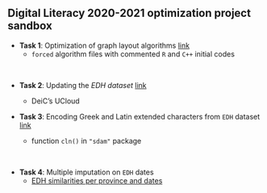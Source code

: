 
## Digital Literacy 2020-2021 optimization project sandbox


- **Task 1**: Optimization of graph layout algorithms [link](https://github.com/mplex/optimize/blob/DL-sand/code/forced.R)
   + `forced` algorithm files with commented `R` and `C++` initial codes

<br />

- **Task 2**: Updating the _EDH dataset_ [link](https://github.com/mplex/optimize/blob/DL-sand/tasks/UpdateEDH.md)
   + DeiC’s UCloud
   
   
- **Task 3**: Encoding Greek and Latin extended characters from `EDH` dataset [link](https://sdam-au.github.io/sdam/articles/Encoding.html)
   + function `cln()` in `"sdam"` package

<br />

- **Task 4**: Multiple imputation on `EDH` dates
   + [EDH similarities per province and dates](https://htmlpreview.github.io/?https://github.com/mplex/optimize/blob/DL-sand/tasks/EDHSimilarityProvinceDates.html)

<br />

